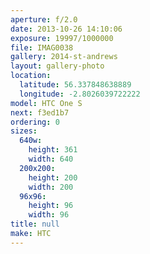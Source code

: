 ```yaml
---
aperture: f/2.0
date: 2013-10-26 14:10:06
exposure: 19997/1000000
file: IMAG0038
gallery: 2014-st-andrews
layout: gallery-photo
location:
  latitude: 56.337848638889
  longitude: -2.8026039722222
model: HTC One S
next: f3ed1b7
ordering: 0
sizes:
  640w:
    height: 361
    width: 640
  200x200:
    height: 200
    width: 200
  96x96:
    height: 96
    width: 96
title: null
make: HTC
---
```

